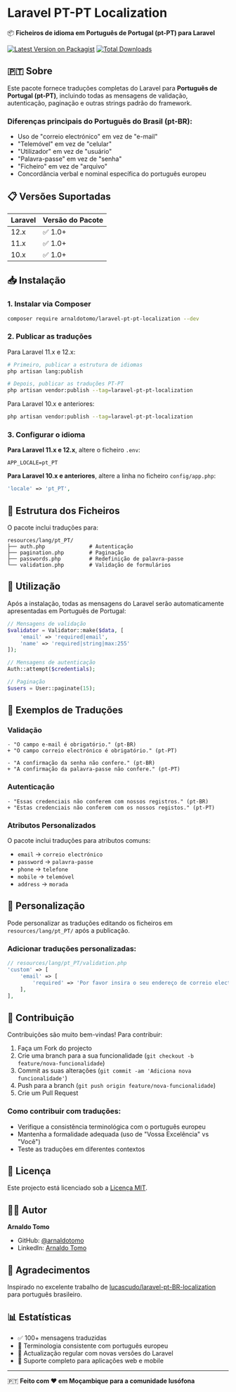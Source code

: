 # Laravel PT-PT Localization

📦 **Ficheiros de idioma em Português de Portugal (pt-PT) para Laravel**

[![Latest Version on Packagist](https://img.shields.io/packagist/v/arnaldotomo/laravel-pt-pt-localization.svg?style=flat-square)](https://packagist.org/packages/arnaldotomo/laravel-pt-pt-localization)
[![Total Downloads](https://img.shields.io/packagist/dt/arnaldotomo/laravel-pt-pt-localization.svg?style=flat-square)](https://packagist.org/packages/arnaldotomo/laravel-pt-pt-localization)

## 🇵🇹 Sobre

Este pacote fornece traduções completas do Laravel para **Português de Portugal (pt-PT)**, incluindo todas as mensagens de validação, autenticação, paginação e outras strings padrão do framework.

### Diferenças principais do Português do Brasil (pt-BR):
- Uso de "correio electrónico" em vez de "e-mail"
- "Telemóvel" em vez de "celular"  
- "Utilizador" em vez de "usuário"
- "Palavra-passe" em vez de "senha"
- "Ficheiro" em vez de "arquivo"
- Concordância verbal e nominal específica do português europeu

## 📋 Versões Suportadas

| Laravel | Versão do Pacote |
|---------|------------------|
| 12.x    | ✅ 1.0+         |
| 11.x    | ✅ 1.0+         |
| 10.x    | ✅ 1.0+         |

## 📥 Instalação

### 1. Instalar via Composer

```bash
composer require arnaldotomo/laravel-pt-pt-localization --dev
```

### 2. Publicar as traduções

Para Laravel 11.x e 12.x:

```bash
# Primeiro, publicar a estrutura de idiomas
php artisan lang:publish

# Depois, publicar as traduções PT-PT
php artisan vendor:publish --tag=laravel-pt-pt-localization
```

Para Laravel 10.x e anteriores:

```bash
php artisan vendor:publish --tag=laravel-pt-pt-localization
```

### 3. Configurar o idioma

**Para Laravel 11.x e 12.x**, altere o ficheiro `.env`:

```env
APP_LOCALE=pt_PT
```

**Para Laravel 10.x e anteriores**, altere a linha no ficheiro `config/app.php`:

```php
'locale' => 'pt_PT',
```

## 📁 Estrutura dos Ficheiros

O pacote inclui traduções para:

```
resources/lang/pt_PT/
├── auth.php              # Autenticação
├── pagination.php        # Paginação
├── passwords.php         # Redefinição de palavra-passe
└── validation.php        # Validação de formulários
```

## 🚀 Utilização

Após a instalação, todas as mensagens do Laravel serão automaticamente apresentadas em Português de Portugal:

```php
// Mensagens de validação
$validator = Validator::make($data, [
    'email' => 'required|email',
    'name' => 'required|string|max:255'
]);

// Mensagens de autenticação
Auth::attempt($credentials);

// Paginação
$users = User::paginate(15);
```

## 🌟 Exemplos de Traduções

### Validação
```
- "O campo e-mail é obrigatório." (pt-BR)
+ "O campo correio electrónico é obrigatório." (pt-PT)

- "A confirmação da senha não confere." (pt-BR) 
+ "A confirmação da palavra-passe não confere." (pt-PT)
```

### Autenticação
```
- "Essas credenciais não conferem com nossos registros." (pt-BR)
+ "Estas credenciais não conferem com os nossos registos." (pt-PT)
```

### Atributos Personalizados
O pacote inclui traduções para atributos comuns:

- `email` → `correio electrónico`
- `password` → `palavra-passe`
- `phone` → `telefone`
- `mobile` → `telemóvel`
- `address` → `morada`

## 🔧 Personalização

Pode personalizar as traduções editando os ficheiros em `resources/lang/pt_PT/` após a publicação.

### Adicionar traduções personalizadas:

```php
// resources/lang/pt_PT/validation.php
'custom' => [
    'email' => [
        'required' => 'Por favor insira o seu endereço de correio electrónico.',
    ],
],
```

## 🤝 Contribuição

Contribuições são muito bem-vindas! Para contribuir:

1. Faça um Fork do projecto
2. Crie uma branch para a sua funcionalidade (`git checkout -b feature/nova-funcionalidade`)
3. Commit as suas alterações (`git commit -am 'Adiciona nova funcionalidade'`)
4. Push para a branch (`git push origin feature/nova-funcionalidade`)
5. Crie um Pull Request

### Como contribuir com traduções:

- Verifique a consistência terminológica com o português europeu
- Mantenha a formalidade adequada (uso de "Vossa Excelência" vs "Você")
- Teste as traduções em diferentes contextos

## 📜 Licença

Este projecto está licenciado sob a [Licença MIT](LICENSE.md).

## 👨‍💻 Autor

**Arnaldo Tomo**
- GitHub: [@arnaldotomo](https://github.com/arnaldotomo)
- LinkedIn: [Arnaldo Tomo](https://linkedin.com/in/arnaldotomo)

## 🙏 Agradecimentos

Inspirado no excelente trabalho de [lucascudo/laravel-pt-BR-localization](https://github.com/lucascudo/laravel-pt-BR-localization) para português brasileiro.

## 📊 Estatísticas

- ✅ 100+ mensagens traduzidas
- 🎯 Terminologia consistente com português europeu
- 🔄 Actualização regular com novas versões do Laravel
- 📱 Suporte completo para aplicações web e mobile

---

🇵🇹 **Feito com ❤️ em Moçambique para a comunidade lusófona**
